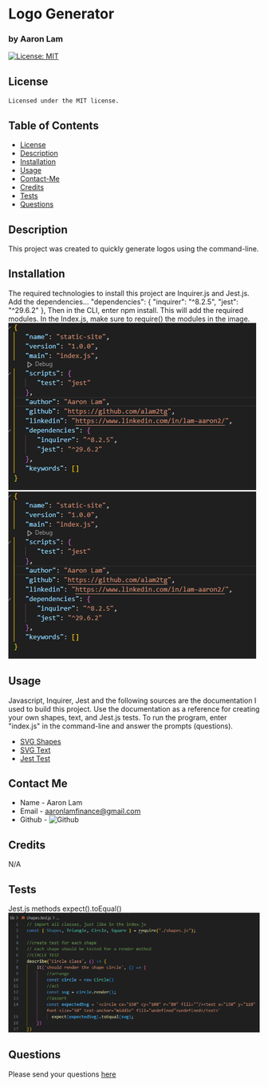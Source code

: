 
# Logo Generator
### by Aaron Lam


[![License: MIT](https://img.shields.io/badge/License-MIT-yellow.svg)](https://opensource.org/licenses/MIT)
## License
	Licensed under the MIT license.


## Table of Contents
* [License](#license)
* [Description](#description)
* [Installation](#instillation)
* [Usage](#usage)
* [Contact-Me](#contact-me)
* [Credits](#credits)
* [Tests](#tests)
* [Questions](#questions)

## Description
This project was created to quickly generate logos using the command-line.

## Installation
The required technologies to install this project are Inquirer.js and Jest.js. Add the dependencies...
	"dependencies": {
		"inquirer": "^8.2.5",
		"jest": "^29.6.2"
	},
Then in the CLI, enter npm install. This will add the required modules. In the Index.js, make sure to require() the modules in the image.
![Dependencies](./images/dependencies.png)
![Require Modules](./images/dependencies.png)


## Usage
Javascript, Inquirer, Jest and the following sources are the documentation I used to build this project. Use the documentation as a reference for creating your own shapes, text, and Jest.js tests. To run the program, enter "index.js" in the command-line and answer the prompts (questions).

* [SVG Shapes](https://developer.mozilla.org/en-US/docs/Web/SVG/Tutorial/Basic_Shapes)
* [SVG Text](https://developer.mozilla.org/en-US/docs/Web/SVG/Tutorial/Texts)
* [Jest Test](https://jestjs.io/docs/expect)



## Contact Me
* Name - Aaron Lam
* Email - aaronlamfinance@gmail.com
* Github - ![Github](https://github.com/alam2tg)

## Credits
N/A

## Tests
Jest.js methods
expect().toEqual()
![Test Code](./images/test.png)

## Questions
Please send your questions [here](mailto:aaronlamfinance@gmail.com)